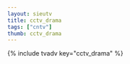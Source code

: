```yaml
--- 
layout: sieutv
title: cctv_drama
tags: ["cntv"]
thumb: cctv_drama
---
```

{% include tvadv key="cctv_drama" %}
